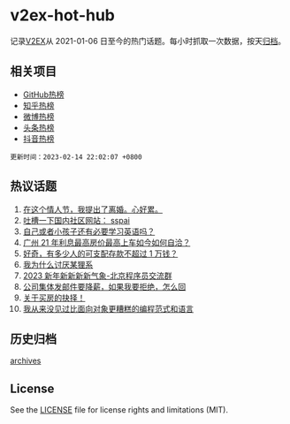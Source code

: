 # v2ex-hot-hub

 记录[V2EX](https://www.v2ex.com/)从 2021-01-06 日至今的热门话题。每小时抓取一次数据，按天[归档](archives)。
 
 ## 相关项目

- [GitHub热榜](https://github.com/it985/github-hot-hub)
- [知乎热榜](https://github.com/it985/zhihu-hot-hub)
- [微博热榜](https://github.com/it985/weibo-hot-hub)
- [头条热榜](https://github.com/it985/toutiao-hot-hub)
- [抖音热榜](https://github.com/it985/douyin-hot-hub)


 `更新时间：2023-02-14 22:02:07 +0800`

## 热议话题

1. [在这个情人节，我提出了离婚。心好累。](https://www.v2ex.com/t/916027)
1. [吐槽一下国内社区网站： sspai](https://www.v2ex.com/t/915913)
1. [自己或者小孩子还有必要学习英语吗？](https://www.v2ex.com/t/915886)
1. [广州 21 年利息最高房价最高上车如今如何自洽？](https://www.v2ex.com/t/915892)
1. [好奇，有多少人的可支配存款不超过 1 万钱？](https://www.v2ex.com/t/915875)
1. [我为什么讨厌某狸系](https://www.v2ex.com/t/915922)
1. [2023 新年新新新新气象-北京程序员交流群](https://www.v2ex.com/t/915981)
1. [公司集体发邮件要降薪，如果我要拒绝，怎么回](https://www.v2ex.com/t/916000)
1. [关于买房的抉择！](https://www.v2ex.com/t/915911)
1. [我从来没见过比面向对象更糟糕的编程范式和语言](https://www.v2ex.com/t/915980)

## 历史归档

[archives](archives)

## License

See the [LICENSE](LICENSE) file for license rights and limitations (MIT).
